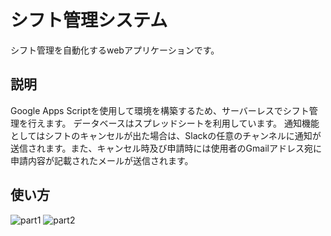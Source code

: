 # シフト管理システム
シフト管理を自動化するwebアプリケーションです。


## 説明
Google Apps Scriptを使用して環境を構築するため、サーバーレスでシフト管理を行えます。
データベースはスプレッドシートを利用しています。
通知機能としてはシフトのキャンセルが出た場合は、Slackの任意のチャンネルに通知が送信されます。また、キャンセル時及び申請時には使用者のGmailアドレス宛に申請内容が記載されたメールが送信されます。

## 使い方
![part1](https://user-images.githubusercontent.com/73646531/156379899-88278ffd-f8fd-4e65-b881-e92293839446.png)
![part2](https://user-images.githubusercontent.com/73646531/156379915-6f9edaf2-77a5-443d-9425-5f860d9dd287.png)

